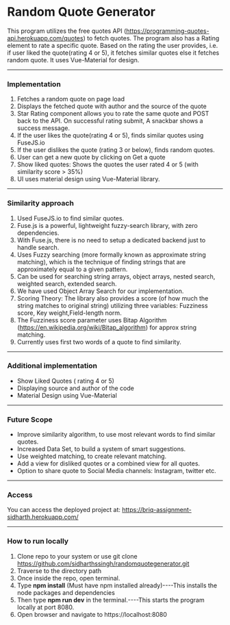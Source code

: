 # Random Quote Generator

This program utilizes the free quotes API (https://programming-quotes-api.herokuapp.com/quotes)
to fetch quotes. The program also has a Rating element to rate a specific quote. Based on the rating
the user provides, i.e. if user liked the quote(rating 4 or 5), it fetches similar quotes else it
fetches random quote. It uses Vue-Material for design.

---

### Implementation

1. Fetches a random quote on page load
2. Displays the fetched quote with author and the source of the quote
3. Star Rating component allows you to rate the same quote and POST back to the API. On successful rating submit, A snackbar shows a success message.
4. If the user likes the quote(rating 4 or 5), finds similar quotes using FuseJS.io
5. If the user dislikes the quote (rating 3 or below), finds random quotes.
6. User can get a new quote by clicking on Get a quote
7. Show liked quotes: Shows the quotes the user rated 4 or 5 (with similarity score > 35%)
8. UI uses material design using Vue-Material library.

---

### Similarity approach

1. Used FuseJS.io to find similar quotes.
2. Fuse.js is a powerful, lightweight fuzzy-search library, with zero dependencies.
3. With Fuse.js, there is no need to setup a dedicated backend just to handle search.
4. Uses Fuzzy searching (more formally known as approximate string matching), which is the technique of finding strings that are approximately equal to a given pattern.
5. Can be used for searching string arrays, object arrays, nested search, weighted search, extended search.
6. We have used Object Array Search for our implementation.
7. Scoring Theory: The library also provides a score (of how much the string matches to original string) utilizing three variables: Fuzziness score, Key weight,Field-length norm.
8. The Fuzziness score parameter uses Bitap Algorithm (https://en.wikipedia.org/wiki/Bitap_algorithm) for approx string matching.
9. Currently uses first two words of a quote to find similarity.

---

### Additional implementation

- Show Liked Quotes ( rating 4 or 5)
- Displaying source and author of the code
- Material Design using Vue-Material

---

### Future Scope

- Improve similarity algorithm, to use most relevant words to find similar quotes.
- Increased Data Set, to build a system of smart suggestions.
- Use weighted matching, to create relevant matching.
- Add a view for disliked quotes or a combined view for all quotes.
- Option to share quote to Social Media channels: Instagram, twitter etc.

---

### Access

You can access the deployed project at: https://briq-assignment-sidharth.herokuapp.com/

---

### How to run locally

1. Clone repo to your system or use git clone https://github.com/sidharthssingh/randomquotegenerator.git
2. Traverse to the directory path
3. Once inside the repo, open terminal.
4. Type **npm install** (Must have npm installed already)----This installs the node packages and dependencies
5. Then type **npm run dev** in the terminal.----This starts the program locally at port 8080.
6. Open browser and navigate to https://localhost:8080
